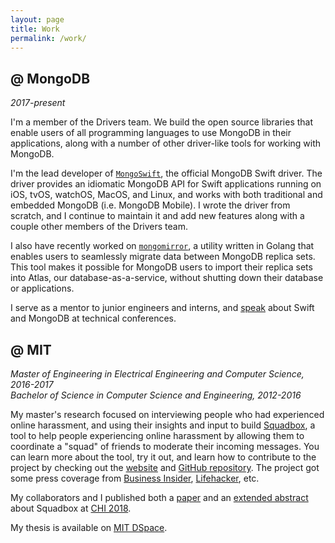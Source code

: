 ```yaml
---
layout: page
title: Work
permalink: /work/
---
```


## **@ MongoDB**
*2017-present*

I'm a member of the Drivers team. We build the open source libraries that enable users of all programming languages to use MongoDB in their applications, along with a number of other driver-like tools for working with MongoDB.

I'm the lead developer of [`MongoSwift`](https://www.github.com/mongodb/mongo-swift-driver), the official MongoDB Swift driver. The driver provides an idiomatic MongoDB API for Swift applications running on iOS, tvOS, watchOS, MacOS, and Linux, and works with both traditional and embedded MongoDB (i.e. MongoDB Mobile). I wrote the driver from scratch, and I continue to maintain it and add new features along with a couple other members of the Drivers team.

I also have recently worked on [`mongomirror`](https://docs.atlas.mongodb.com/import/mongomirror/), a utility written in Golang that enables users to seamlessly migrate data between MongoDB replica sets. This tool makes it possible for MongoDB users to import their replica sets into Atlas, our database-as-a-service, without shutting down their database or applications.

I serve as a mentor to junior engineers and interns, and [speak](/speaking) about Swift and MongoDB at technical conferences.

## **@ MIT**
*Master of Engineering in Electrical Engineering and Computer Science, 2016-2017*<br>
*Bachelor of Science in Computer Science and Engineering, 2012-2016*

My master's research focused on interviewing people who had experienced online harassment, and using their insights and input to build [Squadbox](https://squadbox.org), a tool to help people experiencing online harassment by allowing them to coordinate a "squad" of friends to moderate their incoming messages.
You can learn more about the tool, try it out, and learn how to contribute to the project by checking out the [website](https://squadbox.org) and [GitHub repository](https://www.github.com/amyxzhang/squadbox).
The project got some press coverage from [Business Insider](http://www.businessinsider.com/mit-researchers-squadbox-lets-friends-combat-online-harassment-2018-4), [Lifehacker](https://lifehacker.com/recruit-your-friends-to-stop-online-harassment-1825041913), etc.

My collaborators and I published both a [paper](/files/squadbox-paper.pdf) and an [extended abstract](/files/squadbox-demo.pdf) about Squadbox at [CHI 2018](https://www.chi2018.acm.org).

My thesis is available on [MIT DSpace](https://dspace.mit.edu/handle/1721.1/119593).
